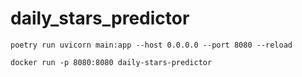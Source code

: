 # daily_stars_predictor

`poetry run uvicorn main:app --host 0.0.0.0 --port 8080 --reload`

`docker run -p 8080:8080 daily-stars-predictor`

